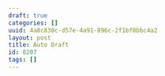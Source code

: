 ```yaml
---
draft: true
categories: []
uuid: 4a8c830c-d57e-4a91-896c-2f1bf0bbc4a2
layout: post
title: Auto Draft
id: 8207
tags: []
---
```


